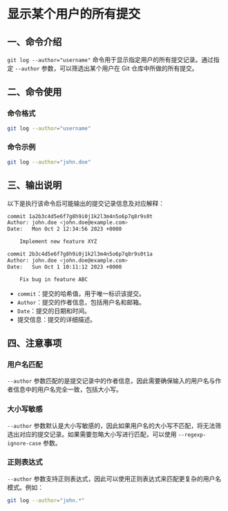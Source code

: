 # 显示某个用户的所有提交

## 一、命令介绍

`git log --author="username"` 命令用于显示指定用户的所有提交记录。通过指定 `--author` 参数，可以筛选出某个用户在 Git 仓库中所做的所有提交。

## 二、命令使用

### 命令格式

```bash
git log --author="username"
```

### 命令示例

```bash
git log --author="john.doe"
```

## 三、输出说明

以下是执行该命令后可能输出的提交记录信息及对应解释：

```bash
commit 1a2b3c4d5e6f7g8h9i0j1k2l3m4n5o6p7q8r9s0t
Author: john.doe <john.doe@example.com>
Date:   Mon Oct 2 12:34:56 2023 +0000

    Implement new feature XYZ

commit 2b3c4d5e6f7g8h9i0j1k2l3m4n5o6p7q8r9s0t1a
Author: john.doe <john.doe@example.com>
Date:   Sun Oct 1 10:11:12 2023 +0000

    Fix bug in feature ABC
```

- `commit`：提交的哈希值，用于唯一标识该提交。
- `Author`：提交的作者信息，包括用户名和邮箱。
- `Date`：提交的日期和时间。
- 提交信息：提交的详细描述。

## 四、注意事项

### 用户名匹配

`--author` 参数匹配的是提交记录中的作者信息，因此需要确保输入的用户名与作者信息中的用户名完全一致，包括大小写。

### 大小写敏感

`--author` 参数默认是大小写敏感的，因此如果用户名的大小写不匹配，将无法筛选出对应的提交记录。如果需要忽略大小写进行匹配，可以使用 `--regexp-ignore-case` 参数。

### 正则表达式

`--author` 参数支持正则表达式，因此可以使用正则表达式来匹配更复杂的用户名模式。例如：

```bash
git log --author="john.*"
```